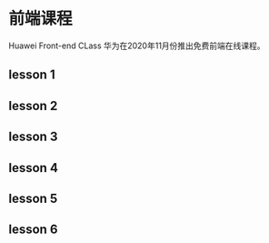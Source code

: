 # 前端课程
Huawei Front-end CLass 华为在2020年11月份推出免费前端在线课程。

## lesson 1

## lesson 2

## lesson 3

## lesson 4

## lesson 5

## lesson 6
